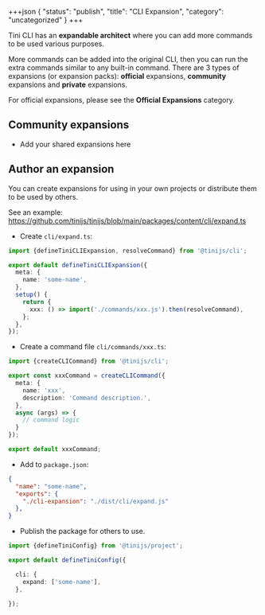 +++json
{
  "status": "publish",
  "title": "CLI Expansion",
  "category": "uncategorized"
}
+++

Tini CLI has an **expandable architect** where you can add more commands to be used various purposes.

More commands can be added into the original CLI, then you can run the extra commands similar to any built-in command. There are 3 types of expansions (or expansion packs): **official** expansions, **community** expansions and **private** expansions.

For official expansions, please see the **Official Expansions** category.

## Community expansions

- Add your shared expansions here

## Author an expansion

You can create expansions for using in your own projects or distribute them to be used by others.

See an example: <https://github.com/tinijs/tinijs/blob/main/packages/content/cli/expand.ts>

- Create `cli/expand.ts`:

```ts
import {defineTiniCLIExpansion, resolveCommand} from '@tinijs/cli';

export default defineTiniCLIExpansion({
  meta: {
    name: 'some-name',
  },
  setup() {
    return {
      xxx: () => import('./commands/xxx.js').then(resolveCommand),
    };
  },
});
```

- Create a command file `cli/commands/xxx.ts`:

```ts
import {createCLICommand} from '@tinijs/cli';

export const xxxCommand = createCLICommand({
  meta: {
    name: 'xxx',
    description: 'Command description.',
  },
  async (args) => {
    // command logic
  }
});

export default xxxCommand;
```

- Add to `package.json`:

```json
{
  "name": "some-name",
  "exports": {
    "./cli-expansion": "./dist/cli/expand.js"
  },
}
```

- Publish the package for others to use.

```ts
import {defineTiniConfig} from '@tinijs/project';

export default defineTiniConfig({

  cli: {
    expand: ['some-name'],
  },

});
```